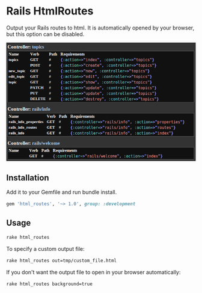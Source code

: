 Rails HtmlRoutes
================

Output your Rails routes to html.  It is automatically opened by your browser, but this option can be disabled.

![HTML Routes](./example.png "HtmlRoutes")

## Installation

Add it to your Gemfile and run bundle install.

```ruby
gem 'html_routes', '~> 1.0', group: :development
```

## Usage

```bash
rake html_routes
```

To specify a custom output file:

```bash
rake html_routes out=tmp/custom_file.html
```

If you don't want the output file to open in your browser automatically:

```bash
rake html_routes background=true
```